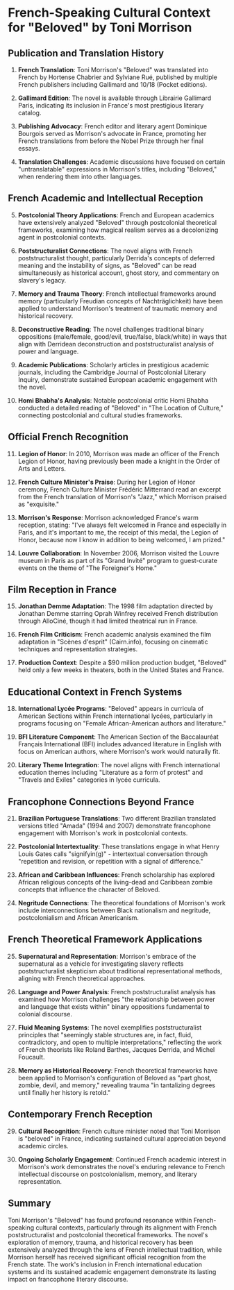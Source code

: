 # French-Speaking Cultural Context for "Beloved" by Toni Morrison

## Publication and Translation History

1. **French Translation**: Toni Morrison's "Beloved" was translated into French by Hortense Chabrier and Sylviane Rué, published by multiple French publishers including Gallimard and 10/18 (Pocket editions).

2. **Gallimard Edition**: The novel is available through Librairie Gallimard Paris, indicating its inclusion in France's most prestigious literary catalog.

3. **Publishing Advocacy**: French editor and literary agent Dominique Bourgois served as Morrison's advocate in France, promoting her French translations from before the Nobel Prize through her final essays.

4. **Translation Challenges**: Academic discussions have focused on certain "untranslatable" expressions in Morrison's titles, including "Beloved," when rendering them into other languages.

## French Academic and Intellectual Reception

5. **Postcolonial Theory Applications**: French and European academics have extensively analyzed "Beloved" through postcolonial theoretical frameworks, examining how magical realism serves as a decolonizing agent in postcolonial contexts.

6. **Poststructuralist Connections**: The novel aligns with French poststructuralist thought, particularly Derrida's concepts of deferred meaning and the instability of signs, as "Beloved" can be read simultaneously as historical account, ghost story, and commentary on slavery's legacy.

7. **Memory and Trauma Theory**: French intellectual frameworks around memory (particularly Freudian concepts of Nachträglichkeit) have been applied to understand Morrison's treatment of traumatic memory and historical recovery.

8. **Deconstructive Reading**: The novel challenges traditional binary oppositions (male/female, good/evil, true/false, black/white) in ways that align with Derridean deconstruction and poststructuralist analysis of power and language.

9. **Academic Publications**: Scholarly articles in prestigious academic journals, including the Cambridge Journal of Postcolonial Literary Inquiry, demonstrate sustained European academic engagement with the novel.

10. **Homi Bhabha's Analysis**: Notable postcolonial critic Homi Bhabha conducted a detailed reading of "Beloved" in "The Location of Culture," connecting postcolonial and cultural studies frameworks.

## Official French Recognition

11. **Legion of Honor**: In 2010, Morrison was made an officer of the French Legion of Honor, having previously been made a knight in the Order of Arts and Letters.

12. **French Culture Minister's Praise**: During her Legion of Honor ceremony, French Culture Minister Frédéric Mitterrand read an excerpt from the French translation of Morrison's "Jazz," which Morrison praised as "exquisite."

13. **Morrison's Response**: Morrison acknowledged France's warm reception, stating: "I've always felt welcomed in France and especially in Paris, and it's important to me, the receipt of this medal, the Legion of Honor, because now I know in addition to being welcomed, I am prized."

14. **Louvre Collaboration**: In November 2006, Morrison visited the Louvre museum in Paris as part of its "Grand Invité" program to guest-curate events on the theme of "The Foreigner's Home."

## Film Reception in France

15. **Jonathan Demme Adaptation**: The 1998 film adaptation directed by Jonathan Demme starring Oprah Winfrey received French distribution through AlloCiné, though it had limited theatrical run in France.

16. **French Film Criticism**: French academic analysis examined the film adaptation in "Scènes d'esprit" (Cairn.info), focusing on cinematic techniques and representation strategies.

17. **Production Context**: Despite a $90 million production budget, "Beloved" held only a few weeks in theaters, both in the United States and France.

## Educational Context in French Systems

18. **International Lycée Programs**: "Beloved" appears in curricula of American Sections within French international lycées, particularly in programs focusing on "Female African-American authors and literature."

19. **BFI Literature Component**: The American Section of the Baccalauréat Français International (BFI) includes advanced literature in English with focus on American authors, where Morrison's work would naturally fit.

20. **Literary Theme Integration**: The novel aligns with French international education themes including "Literature as a form of protest" and "Travels and Exiles" categories in lycée curricula.

## Francophone Connections Beyond France

21. **Brazilian Portuguese Translations**: Two different Brazilian translated versions titled "Amada" (1994 and 2007) demonstrate francophone engagement with Morrison's work in postcolonial contexts.

22. **Postcolonial Intertextuality**: These translations engage in what Henry Louis Gates calls "signifyin(g)" - intertextual conversation through "repetition and revision, or repetition with a signal of difference."

23. **African and Caribbean Influences**: French scholarship has explored African religious concepts of the living-dead and Caribbean zombie concepts that influence the character of Beloved.

24. **Negritude Connections**: The theoretical foundations of Morrison's work include interconnections between Black nationalism and negritude, postcolonialism and African Americanism.

## French Theoretical Framework Applications

25. **Supernatural and Representation**: Morrison's embrace of the supernatural as a vehicle for investigating slavery reflects poststructuralist skepticism about traditional representational methods, aligning with French theoretical approaches.

26. **Language and Power Analysis**: French poststructuralist analysis has examined how Morrison challenges "the relationship between power and language that exists within" binary oppositions fundamental to colonial discourse.

27. **Fluid Meaning Systems**: The novel exemplifies poststructuralist principles that "seemingly stable structures are, in fact, fluid, contradictory, and open to multiple interpretations," reflecting the work of French theorists like Roland Barthes, Jacques Derrida, and Michel Foucault.

28. **Memory as Historical Recovery**: French theoretical frameworks have been applied to Morrison's configuration of Beloved as "part ghost, zombie, devil, and memory," revealing trauma "in tantalizing degrees until finally her history is retold."

## Contemporary French Reception

29. **Cultural Recognition**: French culture minister noted that Toni Morrison is "beloved" in France, indicating sustained cultural appreciation beyond academic circles.

30. **Ongoing Scholarly Engagement**: Continued French academic interest in Morrison's work demonstrates the novel's enduring relevance to French intellectual discourse on postcolonialism, memory, and literary representation.

## Summary

Toni Morrison's "Beloved" has found profound resonance within French-speaking cultural contexts, particularly through its alignment with French poststructuralist and postcolonial theoretical frameworks. The novel's exploration of memory, trauma, and historical recovery has been extensively analyzed through the lens of French intellectual tradition, while Morrison herself has received significant official recognition from the French state. The work's inclusion in French international education systems and its sustained academic engagement demonstrate its lasting impact on francophone literary discourse.